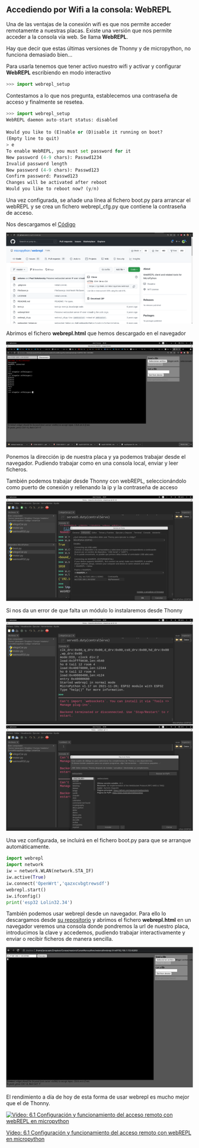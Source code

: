 ## Accediendo por Wifi a la consola: WebREPL

Una de las ventajas de la conexión wifi es que nos permite acceder remotamente a nuestras placas. Existe una versión que nos permite acceder a la consola vía web. Se llama **WebREPL**.

Hay que decir que estas últimas versiones de Thonny y de micropython, no funciona demasiado bien...

Para usarla tenemos que tener activo nuestro wifi y activar y configurar **WebREPL** escribiendo en modo interactivo

```python
>>> import webrepl_setup
```

Contestamos a lo que nos pregunta, establecemos una contraseña de acceso y finalmente se resetea.

```python
>>> import webrepl_setup
WebREPL daemon auto-start status: disabled

Would you like to (E)nable or (D)isable it running on boot?
(Empty line to quit)
> e
To enable WebREPL, you must set password for it
New password (4-9 chars): Passwd1234
Invalid password length
New password (4-9 chars): Passwd123
Confirm password: Passwd123
Changes will be activated after reboot
Would you like to reboot now? (y/n) 
```

Una vez configurada, se añade una línea al fichero boot.py para arrancar el webREPL y se crea un fichero webrepl_cfg.py que contiene la contraseña de acceso.



Nos descargamos el [Código](https://github.com/micropython/webrepl)

![](./images/webrpel_source.png)

Abrimos el fichero __webrepl.html__ que hemos descargado en el navegador

![](./images/webrpel_using.png)

Ponemos la dirección ip de nuestra placa y ya podemos trabajar desde el navegador. Pudiendo trabajar como en una consola local, enviar y leer ficheros.

También podemos trabajar desde Thonny con webREPL, seleccionándolo como puerto de conexión y rellenando la ip y la contraseña de acceso

![](./images/thonny_connect_weprpel.png)

Si nos da un error de que falta un módulo lo instalaremos desde Thonny

![](./images/thonny_weprple.png)
![](./images/thonny_Install_module.png)


Una vez configurada, se incluirá en el fichero boot.py para que se arranque automáticamente.


```python
import webrepl
import network
iw = network.WLAN(network.STA_IF)
iw.active(True)
iw.connect('OpenWrt','qazxcvbgtrewsdf')
webrepl.start()
iw.ifconfig()
print('esp32 Lolin32.34')
```

También podemos usar webrepl desde un navegador. Para ello lo descargamos desde [su repositorio](https://github.com/micropython/webrepl) y abrimos el fichero __webrepl.html__ en un navegador veremos una consola donde pondremos la url de nuestro placa, introducimos la clave y accedemos, pudiendo trabajar interactivamente y enviar o recibir ficheros de manera sencilla.

![](./images/webrepl_web.png)

El rendimiento a día de hoy de esta forma de usar webrepl es mucho mejor que el de Thonny.

[![Vídeo: 6.1 Configuración y funcionamiento del acceso remoto con webREPL en micropython](https://img.youtube.com/vi/7PugdHU9XeE/0.jpg)](https://drive.google.com/file/d/14PRBpt1AS_YXc0UHx2tcG2b4n0RDEHor/view?usp=sharing)

[Vídeo: 6.1 Configuración y funcionamiento del acceso remoto con webREPL en micropython](https://drive.google.com/file/d/14PRBpt1AS_YXc0UHx2tcG2b4n0RDEHor/view?usp=sharing)
